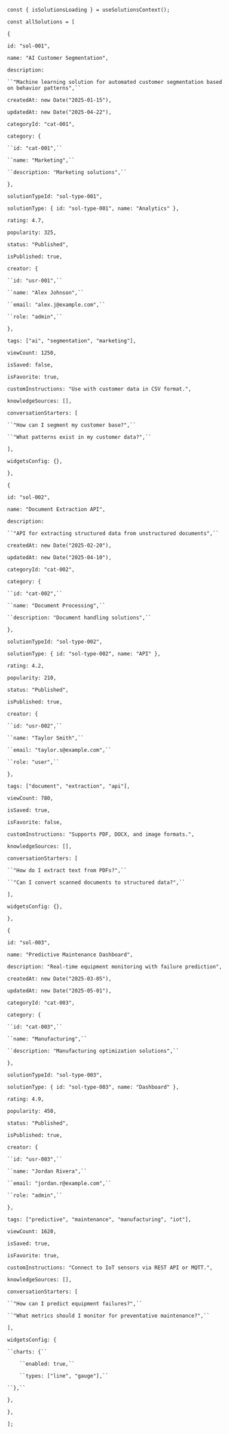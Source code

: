 `const { isSolutionsLoading } = useSolutionsContext();`

`const allSolutions = [`

`{`

`id: "sol-001",`

`name: "AI Customer Segmentation",`

`description:`

	``"Machine learning solution for automated customer segmentation based on behavior patterns",``

`createdAt: new Date("2025-01-15"),`

`updatedAt: new Date("2025-04-22"),`

`categoryId: "cat-001",`

`category: {`

	``id: "cat-001",``

	``name: "Marketing",``

	``description: "Marketing solutions",``

`},`

`solutionTypeId: "sol-type-001",`

`solutionType: { id: "sol-type-001", name: "Analytics" },`

`rating: 4.7,`

`popularity: 325,`

`status: "Published",`

`isPublished: true,`

`creator: {`

	``id: "usr-001",``

	``name: "Alex Johnson",``

	``email: "alex.j@example.com",``

	``role: "admin",``

`},`

`tags: ["ai", "segmentation", "marketing"],`

`viewCount: 1250,`

`isSaved: false,`

`isFavorite: true,`

`customInstructions: "Use with customer data in CSV format.",`

`knowledgeSources: [],`

`conversationStarters: [`

	``"How can I segment my customer base?",``

	``"What patterns exist in my customer data?",``

`],`

`widgetsConfig: {},`

`},`

`{`

`id: "sol-002",`

`name: "Document Extraction API",`

`description:`

	``"API for extracting structured data from unstructured documents",``

`createdAt: new Date("2025-02-20"),`

`updatedAt: new Date("2025-04-10"),`

`categoryId: "cat-002",`

`category: {`

	``id: "cat-002",``

	``name: "Document Processing",``

	``description: "Document handling solutions",``

`},`

`solutionTypeId: "sol-type-002",`

`solutionType: { id: "sol-type-002", name: "API" },`

`rating: 4.2,`

`popularity: 210,`

`status: "Published",`

`isPublished: true,`

`creator: {`

	``id: "usr-002",``

	``name: "Taylor Smith",``

	``email: "taylor.s@example.com",``

	``role: "user",``

`},`

`tags: ["document", "extraction", "api"],`

`viewCount: 780,`

`isSaved: true,`

`isFavorite: false,`

`customInstructions: "Supports PDF, DOCX, and image formats.",`

`knowledgeSources: [],`

`conversationStarters: [`

	``"How do I extract text from PDFs?",``

	``"Can I convert scanned documents to structured data?",``

`],`

`widgetsConfig: {},`

`},`

`{`

`id: "sol-003",`

`name: "Predictive Maintenance Dashboard",`

`description: "Real-time equipment monitoring with failure prediction",`

`createdAt: new Date("2025-03-05"),`

`updatedAt: new Date("2025-05-01"),`

`categoryId: "cat-003",`

`category: {`

	``id: "cat-003",``

	``name: "Manufacturing",``

	``description: "Manufacturing optimization solutions",``

`},`

`solutionTypeId: "sol-type-003",`

`solutionType: { id: "sol-type-003", name: "Dashboard" },`

`rating: 4.9,`

`popularity: 450,`

`status: "Published",`

`isPublished: true,`

`creator: {`

	``id: "usr-003",``

	``name: "Jordan Rivera",``

	``email: "jordan.r@example.com",``

	``role: "admin",``

`},`

`tags: ["predictive", "maintenance", "manufacturing", "iot"],`

`viewCount: 1620,`

`isSaved: true,`

`isFavorite: true,`

`customInstructions: "Connect to IoT sensors via REST API or MQTT.",`

`knowledgeSources: [],`

`conversationStarters: [`

	``"How can I predict equipment failures?",``

	``"What metrics should I monitor for preventative maintenance?",``

`],`

`widgetsConfig: {`

	``charts: {``

		``enabled: true,``

		``types: ["line", "gauge"],``

	``},``

`},`

`},`

`];`